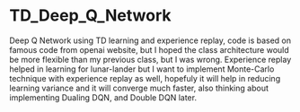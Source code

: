 # TD_Deep_Q_Network

 Deep Q Network using TD learning and experience replay, code is based on famous code from openai website, but I hoped the class architecture would be more flexible than my previous class, but I was wrong. 
 Experience replay helped in learning for lunar-lander but I want to implement Monte-Carlo technique with experience replay as well, hopefuly it will help in reducing learning variance and it will converge much faster, also thinking about implementing Dualing DQN, and Double DQN later.

